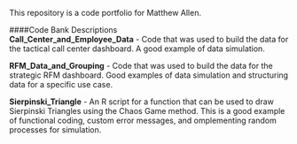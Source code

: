 This repository is a code portfolio for Matthew Allen.

####Code Bank Descriptions<br>
**Call_Center_and_Employee_Data** - Code that was used to build the data for the tactical call center dashboard. A good example of data simulation.<br>

**RFM_Data_and_Grouping** - Code that was used to build the data for the strategic RFM dashboard. Good examples of data simulation and structuring data for a specific use case.<br>

**Sierpinski_Triangle** - An R script for a function that can be used to draw Sierpinski Triangles using the Chaos Game method. This is a good example of functional coding, custom error messages, and omplementing random processes for simulation.
